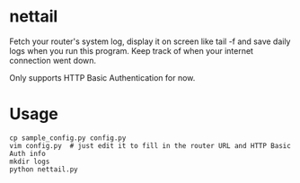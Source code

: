 nettail
=======

Fetch your router's system log, display it on screen like tail -f and
save daily logs when you run this program. Keep track of when your
internet connection went down.

Only supports HTTP Basic Authentication for now.

Usage
=====

    cp sample_config.py config.py
    vim config.py  # just edit it to fill in the router URL and HTTP Basic Auth info
    mkdir logs
    python nettail.py
